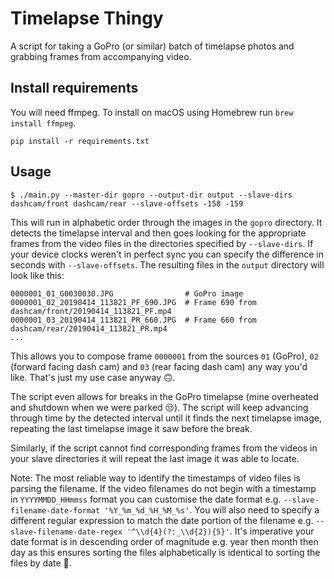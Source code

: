 Timelapse Thingy
================
A script for taking a GoPro (or similar) batch of timelapse photos and grabbing frames from accompanying video.

Install requirements
------------
You will need ffmpeg. To install on macOS using Homebrew run `brew install ffmpeg`.
```
pip install -r requirements.txt
```

Usage
-----
```
$ ./main.py --master-dir gopro --output-dir output --slave-dirs dashcam/front dashcam/rear --slave-offsets -158 -159
```

This will run in alphabetic order through the images in the `gopro` directory. It detects the timelapse interval and
then goes looking for the appropriate frames from the video files in the directories specified by `--slave-dirs`.
If your device clocks weren't in perfect sync you can specify the difference in seconds with `--slave-offsets`. The
resulting files in the `output` directory will look like this:
```
0000001_01_G0030030.JPG                # GoPro image
0000001_02_20190414_113821_PF_690.JPG  # Frame 690 from dashcam/front/20190414_113821_PF.mp4
0000001_03_20190414_113821_PR_660.JPG  # Frame 660 from dashcam/rear/20190414_113821_PR.mp4
...
```
This allows you to compose frame `0000001` from the sources `01` (GoPro), `02` (forward facing dash cam) and `03` (rear
facing dash cam) any way you'd like. That's just my use case anyway 🙃.

The script even allows for breaks in the GoPro timelapse (mine overheated and shutdown when we were parked 😒).
The script will keep advancing through time by the detected interval until it finds the next timelapse image, repeating
the last timelapse image it saw before the break. 

Similarly, if the script cannot find corresponding frames from the videos in your slave directories it will repeat the
last image it was able to locate.

Note: The most reliable way to identify the timestamps of video files is parsing the filename. If the video filenames
do not begin with a timestamp in `YYYYMMDD_HHmmss` format you can customise the date format e.g.
`--slave-filename-date-format '%Y_%m_%d_%H_%M_%s'`. You will also need to specify a different regular expression to match 
the date portion of the filename e.g. `--slave-filename-date-regex '^\\d{4}(?:_\\d{2}){5}'`. It's imperative your date
format is in descending order of magnitude e.g. year then month then day as this ensures sorting the files
alphabetically is identical to sorting the files by date 🍻. 
